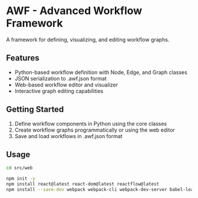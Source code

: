 # AWF - Advanced Workflow Framework

A framework for defining, visualizing, and editing workflow graphs.

## Features

- Python-based workflow definition with Node, Edge, and Graph classes
- JSON serialization to .awf.json format
- Web-based workflow editor and visualizer
- Interactive graph editing capabilities

## Getting Started

1. Define workflow components in Python using the core classes
2. Create workflow graphs programmatically or using the web editor
3. Save and load workflows in .awf.json format

## Usage

```sh
cd src/web

npm init -y
npm install react@latest react-dom@latest reactflow@latest
npm install --save-dev webpack webpack-cli webpack-dev-server babel-loader @babel/core @babel/preset-env @babel/preset-react style-loader css-loader
```

<!-- ### Python API

```python
from src.workflow.core import Node, Edge, Graph

# Create a workflow
graph = Graph(name="My Workflow")

# Add nodes
start = graph.add_node(Node(label="Start"))
process = graph.add_node(Node(label="Process Data"))
end = graph.add_node(Node(label="End"))

# Connect nodes
graph.connect(start, process, label="Next")
graph.connect(process, end, label="Complete")

# Save workflow
graph.save("my_workflow.awf.json") -->
